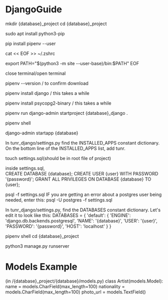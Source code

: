 # DjangoGuide

mkdir {database}_project
cd {database}_project

sudo apt install python3-pip

pip install pipenv --user

cat << EOF >> ~/.zshrc

export PATH="$(python3 -m site --user-base)/bin:\$PATH"
EOF

close terminal/open terminal

pipenv --version / to confirm download

pipenv install django / this takes a while

pipenv install psycopg2-binary / this takes a while

pipenv run django-admin startproject {database}_django .

pipenv shell

 django-admin startapp {database}

 In tunr_django/settings.py find the INSTALLED_APPS constant dictionary. On the bottom line of the INSTALLED_APPS list, add tunr. 

 touch settings.sql(should be in root file of project)

 inside settings.sql,    
    CREATE DATABASE {database};
    CREATE USER {user} WITH PASSWORD '{password}';
    GRANT ALL PRIVILEGES ON DATABASE {database} TO {user};

 psql -f settings.sql
    IF you are getting an error about a postgres user being needed, enter this:
        psql -U postgres -f settings.sql

In tunr_django/settings.py, find the DATABASES constant dictionary. Let's edit it to look like this:
    DATABASES = {
    'default': {
        'ENGINE': 'django.db.backends.postgresql',
        'NAME': '{database}',
        'USER': '{user}',
        'PASSWORD': '{password}',
        'HOST': 'localhost'
    }
}

pipenv shell
cd {database}_project

python3 manage.py runserver

# Models Example

(in /{database}_project/{database}/models.py)
class Artist(models.Model):
    name = models.CharField(max_length=100)
    nationality = models.CharField(max_length=100)
    photo_url = models.TextField()



